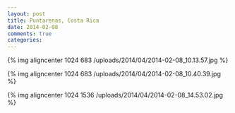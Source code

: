```yaml
---
layout: post
title: Puntarenas, Costa Rica
date: 2014-02-08
comments: true
categories: 
---
```

{% img aligncenter 1024 683 /uploads/2014/04/2014-02-08_10.13.57.jpg %}

{% img aligncenter 1024 683 /uploads/2014/04/2014-02-08_10.40.39.jpg %}

{% img aligncenter 1024 1536 /uploads/2014/04/2014-02-08_14.53.02.jpg %}
